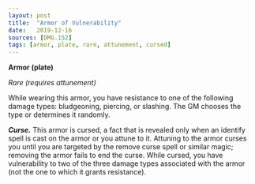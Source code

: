```yaml
---
layout: post
title:  "Armor of Vulnerability"
date:   2019-12-16
sources: [DMG.152]
tags: [armor, plate, rare, attunement, cursed]
---
```


**Armor (plate)**

*Rare (requires attunement)*

While wearing this armor, you have resistance to one of the following damage types: bludgeoning, piercing, or slashing. The GM chooses the type or determines it randomly.

***Curse.*** This armor is cursed, a fact that is revealed only when an identify spell is cast on the armor or you attune to it. Attuning to the armor curses you until you are targeted by the remove curse spell or similar magic; removing the armor fails to end the curse. While cursed, you have vulnerability to two of the three damage types associated with the armor (not the one to which it grants resistance).